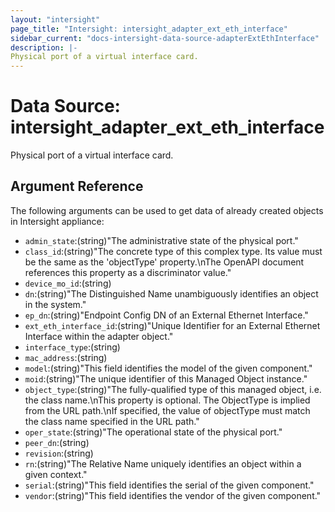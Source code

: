 ```yaml
---
layout: "intersight"
page_title: "Intersight: intersight_adapter_ext_eth_interface"
sidebar_current: "docs-intersight-data-source-adapterExtEthInterface"
description: |-
Physical port of a virtual interface card.
---
```


# Data Source: intersight_adapter_ext_eth_interface
Physical port of a virtual interface card.
## Argument Reference
The following arguments can be used to get data of already created objects in Intersight appliance:
* `admin_state`:(string)"The administrative state of the physical port."
* `class_id`:(string)"The concrete type of this complex type. Its value must be the same as the 'objectType' property.\nThe OpenAPI document references this property as a discriminator value."
* `device_mo_id`:(string)
* `dn`:(string)"The Distinguished Name unambiguously identifies an object in the system."
* `ep_dn`:(string)"Endpoint Config DN of an External Ethernet Interface."
* `ext_eth_interface_id`:(string)"Unique Identifier for an External Ethernet Interface within the adapter object."
* `interface_type`:(string)
* `mac_address`:(string)
* `model`:(string)"This field identifies the model of the given component."
* `moid`:(string)"The unique identifier of this Managed Object instance."
* `object_type`:(string)"The fully-qualified type of this managed object, i.e. the class name.\nThis property is optional. The ObjectType is implied from the URL path.\nIf specified, the value of objectType must match the class name specified in the URL path."
* `oper_state`:(string)"The operational state of the physical port."
* `peer_dn`:(string)
* `revision`:(string)
* `rn`:(string)"The Relative Name uniquely identifies an object within a given context."
* `serial`:(string)"This field identifies the serial of the given component."
* `vendor`:(string)"This field identifies the vendor of the given component."
